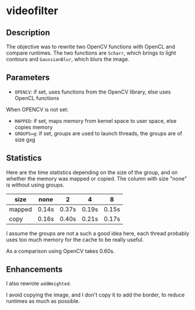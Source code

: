 # videofilter
## Description
The objective was to rewrite two OpenCV functions with OpenCL and compare runtimes.
The two functions are `Scharr`, which brings to light contours and `GaussianBlur`, which blurs the image.

## Parameters
- `OPENCV`: if set, uses functions from the OpenCV library, else uses OpenCL functions

When OPENCV is not set:
- `MAPPED`: if set, maps memory from kernel space to user space, else copies memory
- `GROUPS=g`: if set, groups are used to launch threads, the groups are of size gxg

## Statistics
Here are the time statistics depending on the size of the group, and on whether the memory was mapped or copied. The column with size "none" is without using groups.

|  size  | none  |   2   |   4   |   8   |
|--------|-------|-------|-------|-------|
| mapped | 0.14s | 0.37s | 0.19s | 0.15s |
| copy   | 0.16s | 0.40s | 0.21s | 0.17s |

I assume the groups are not a such a good idea here, each thread probably uses too much memory for the cache to be really useful.

As a comparison using OpenCV takes 0.60s.

## Enhancements
I also rewrote `addWeighted`.

I avoid copying the image, and I don't copy it to add the border, to reduce runtimes as much as possible.
